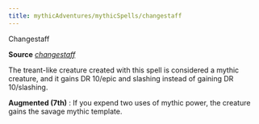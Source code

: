 ```yaml
---
title: mythicAdventures/mythicSpells/changestaff
---
```

Changestaff

**Source** [_changestaff_](spells/changestaff.md#_changestaff)

The treant-like creature created with this spell is considered a mythic creature, and it gains DR 10/epic and slashing instead of gaining DR 10/slashing.

**Augmented (7th)** : If you expend two uses of mythic power, the creature gains the savage mythic template.

